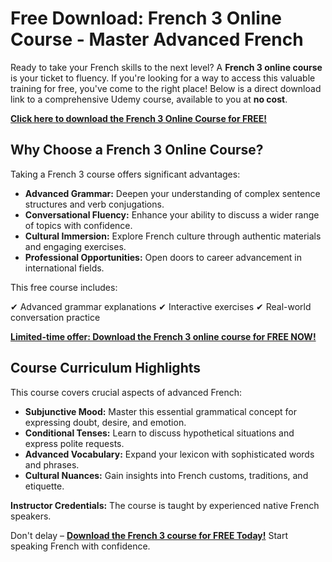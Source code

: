 # Free Download: French 3 Online Course - Master Advanced French

Ready to take your French skills to the next level? A **French 3 online course** is your ticket to fluency. If you're looking for a way to access this valuable training for free, you've come to the right place! Below is a direct download link to a comprehensive Udemy course, available to you at **no cost**.

[**Click here to download the French 3 Online Course for FREE!**](https://udemywork.com/french-3-online-course)

## Why Choose a French 3 Online Course?

Taking a French 3 course offers significant advantages:

*   **Advanced Grammar:** Deepen your understanding of complex sentence structures and verb conjugations.
*   **Conversational Fluency:** Enhance your ability to discuss a wider range of topics with confidence.
*   **Cultural Immersion:** Explore French culture through authentic materials and engaging exercises.
*   **Professional Opportunities:** Open doors to career advancement in international fields.

This free course includes:

✔ Advanced grammar explanations
✔ Interactive exercises
✔ Real-world conversation practice

[**Limited-time offer: Download the French 3 online course for FREE NOW!**](https://udemywork.com/french-3-online-course)

## Course Curriculum Highlights

This course covers crucial aspects of advanced French:

*   **Subjunctive Mood:** Master this essential grammatical concept for expressing doubt, desire, and emotion.
*   **Conditional Tenses:** Learn to discuss hypothetical situations and express polite requests.
*   **Advanced Vocabulary:** Expand your lexicon with sophisticated words and phrases.
*   **Cultural Nuances:** Gain insights into French customs, traditions, and etiquette.

**Instructor Credentials:** The course is taught by experienced native French speakers.

Don't delay – **[Download the French 3 course for FREE Today!](https://udemywork.com/french-3-online-course)** Start speaking French with confidence.
